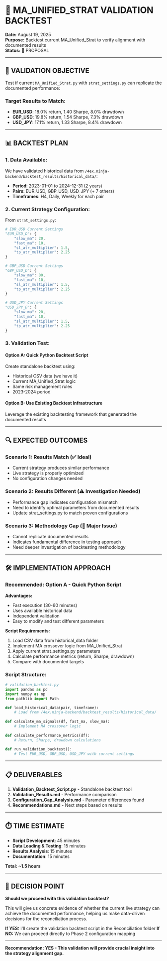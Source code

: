 # 🧪 MA_UNIFIED_STRAT VALIDATION BACKTEST
**Date:** August 19, 2025  
**Purpose:** Backtest current MA_Unified_Strat to verify alignment with documented results  
**Status:** 🔄 PROPOSAL  

---

## 🎯 **VALIDATION OBJECTIVE**

Test if current `MA_Unified_Strat.py` with `strat_settings.py` can replicate the documented performance:

### **Target Results to Match:**
- **EUR_USD**: 18.0% return, 1.40 Sharpe, 8.0% drawdown
- **GBP_USD**: 19.8% return, 1.54 Sharpe, 7.3% drawdown  
- **USD_JPY**: 17.1% return, 1.33 Sharpe, 8.4% drawdown

---

## 📊 **BACKTEST PLAN**

### **1. Data Available:**
We have validated historical data from `/4ex.ninja-backend/backtest_results/historical_data/`:
- **Period**: 2023-01-01 to 2024-12-31 (2 years)
- **Pairs**: EUR_USD, GBP_USD, USD_JPY (+ 7 others)
- **Timeframes**: H4, Daily, Weekly for each pair

### **2. Current Strategy Configuration:**
From `strat_settings.py`:

```python
# EUR_USD Current Settings
"EUR_USD_D": {
    "slow_ma": 20,
    "fast_ma": 10, 
    "sl_atr_multiplier": 1.5,
    "tp_atr_multiplier": 2.25
}

# GBP_USD Current Settings  
"GBP_USD_D": {
    "slow_ma": 80,
    "fast_ma": 10,
    "sl_atr_multiplier": 1.5, 
    "tp_atr_multiplier": 2.25
}

# USD_JPY Current Settings
"USD_JPY_D": {
    "slow_ma": 20,
    "fast_ma": 10,
    "sl_atr_multiplier": 1.5,
    "tp_atr_multiplier": 2.25  
}
```

### **3. Validation Test:**

#### **Option A: Quick Python Backtest Script**
Create standalone backtest using:
- Historical CSV data (we have it)
- Current MA_Unified_Strat logic
- Same risk management rules
- 2023-2024 period

#### **Option B: Use Existing Backtest Infrastructure**
Leverage the existing backtesting framework that generated the documented results

---

## 🔍 **EXPECTED OUTCOMES**

### **Scenario 1: Results Match (✅ Ideal)**
- Current strategy produces similar performance
- Live strategy is properly optimized
- No configuration changes needed

### **Scenario 2: Results Different (⚠️ Investigation Needed)**
- Performance gap indicates configuration mismatch  
- Need to identify optimal parameters from documented results
- Update strat_settings.py to match proven configurations

### **Scenario 3: Methodology Gap (🚨 Major Issue)**
- Cannot replicate documented results
- Indicates fundamental difference in testing approach
- Need deeper investigation of backtesting methodology

---

## 🛠️ **IMPLEMENTATION APPROACH**

### **Recommended: Option A - Quick Python Script**

**Advantages:**
- Fast execution (30-60 minutes)
- Uses available historical data
- Independent validation
- Easy to modify and test different parameters

**Script Requirements:**
1. Load CSV data from historical_data folder
2. Implement MA crossover logic from MA_Unified_Strat
3. Apply current strat_settings.py parameters
4. Calculate performance metrics (return, Sharpe, drawdown)
5. Compare with documented targets

### **Script Structure:**
```python
# validation_backtest.py
import pandas as pd
import numpy as np
from pathlib import Path

def load_historical_data(pair, timeframe):
    # Load from /4ex.ninja-backend/backtest_results/historical_data/
    
def calculate_ma_signals(df, fast_ma, slow_ma):
    # Implement MA crossover logic
    
def calculate_performance_metrics(df):
    # Return, Sharpe, drawdown calculations
    
def run_validation_backtest():
    # Test EUR_USD, GBP_USD, USD_JPY with current settings
```

---

## 📋 **DELIVERABLES**

1. **Validation_Backtest_Script.py** - Standalone backtest tool
2. **Validation_Results.md** - Performance comparison
3. **Configuration_Gap_Analysis.md** - Parameter differences found
4. **Recommendations.md** - Next steps based on results

---

## ⏱️ **TIME ESTIMATE**

- **Script Development**: 45 minutes
- **Data Loading & Testing**: 15 minutes  
- **Results Analysis**: 15 minutes
- **Documentation**: 15 minutes

**Total: ~1.5 hours**

---

## 🎯 **DECISION POINT**

**Should we proceed with this validation backtest?**

This will give us concrete evidence of whether the current live strategy can achieve the documented performance, helping us make data-driven decisions for the reconciliation process.

**If YES:** I'll create the validation backtest script in the Reconciliation folder
**If NO:** We can proceed directly to Phase 2 configuration mapping

---

**Recommendation: YES - This validation will provide crucial insight into the strategy alignment gap.**
